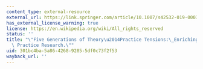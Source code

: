 ```yaml
---
content_type: external-resource
external_url: https://link.springer.com/article/10.1007/s42532-019-00033-3
has_external_license_warning: true
license: https://en.wikipedia.org/wiki/All_rights_reserved
status: ''
title: "\"Five Generations of Theory\u2014Practice Tensions:\_Enriching Socio-Ecological\
  \ Practice Research.\""
uid: 301bc4ba-5a86-4268-9285-5df0c73f2f53
wayback_url: ''
---
```

